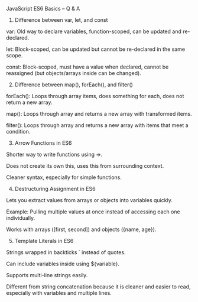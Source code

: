 JavaScript ES6 Basics – Q & A

1) Difference between var, let, and const

var: Old way to declare variables, function-scoped, can be updated and re-declared.

let: Block-scoped, can be updated but cannot be re-declared in the same scope.

const: Block-scoped, must have a value when declared, cannot be reassigned (but objects/arrays inside can be changed).

2) Difference between map(), forEach(), and filter()

forEach(): Loops through array items, does something for each, does not return a new array.

map(): Loops through array and returns a new array with transformed items.

filter(): Loops through array and returns a new array with items that meet a condition.

3) Arrow Functions in ES6

Shorter way to write functions using =>.

Does not create its own this, uses this from surrounding context.

Cleaner syntax, especially for simple functions.

4) Destructuring Assignment in ES6

Lets you extract values from arrays or objects into variables quickly.

Example: Pulling multiple values at once instead of accessing each one individually.

Works with arrays ([first, second]) and objects ({name, age}).

5) Template Literals in ES6

Strings wrapped in backticks ` instead of quotes.

Can include variables inside using ${variable}.

Supports multi-line strings easily.

Different from string concatenation because it is cleaner and easier to read, especially with variables and multiple lines.